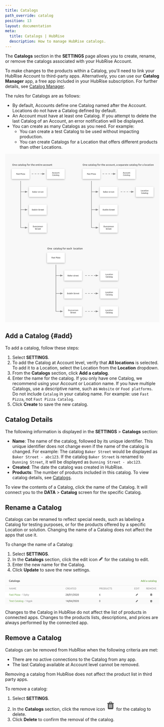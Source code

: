 ```yaml
---
title: Catalogs
path_override: catalog
position: 13
layout: documentation
meta:
  title: Catalogs | HubRise
  description: How to manage HubRise catalogs.
---
```


The **Catalogs** section in the **SETTINGS** page allows you to create, rename, or remove the catalogs associated with your HubRise Account.

To make changes to the products within a Catalog, you'll need to link your HubRise Account to third-party apps. Alternatively, you can use our **Catalog Manager** app, a free app included in your HubRise subscription. For further details, see [Catalog Manager](/apps/catalog-manager/overview).

The rules for Catalogs are as follows:

- By default, Accounts define one Catalog named after the Account. Locations do not have a Catalog defined by default.
- An Account must have at least one Catalog. If you attempt to delete the last Catalog of an Account, an error notification will be displayed.
- You can create as many Catalogs as you need. For example:
  - You can create a test Catalog to be used without impacting production.
  - You can create Catalogs for a Location that offers different products than other Locations.

![Catalog Rules example](./images/047-2x-catalog-rules.png)

## Add a Catalog {#add}

To add a catalog, follow these steps:

1. Select **SETTINGS**.
1. To add the Catalog at Account level, verify that **All locations** is selected. To add it to a Location, select the Location from the **Location** dropdown.
1. From the **Catalogs** section, click **Add a catalog**.
1. Enter the name for the catalog. If you only have one Catalog, we recommend using your Account or Location name. If you have multiple Catalogs, use a descriptive name, such as `Website` or `Food platforms`. Do not include `Catalog` in your catalog name. For example: use `Fast Pizza`, not `Fast Pizza Catalog`.
1. Click **Create** to save the new catalog.

## Catalog Details

The following information is displayed in the **SETTINGS** > **Catalogs** section:

- **Name**: The name of the catalog, followed by its unique identifier. This unique identifier does not change even if the name of the catalog is changed. For example: The catalog `Baker Street` would be displayed as `Baker Street - abc123`. If the catalog `Baker Street` is renamed to `Dunning Street`, it will be displayed as `Dunning Street - abc123`.
- **Created**: The date the catalog was created in HubRise.
- **Products**: The number of products included in this catalog. To view catalog details, see [Catalogs](/docs/data#catalogs).

To view the contents of a Catalog, click the name of the Catalog. It will connect you to the **DATA** > **Catalog** screen for the specific Catalog.

## Rename a Catalog

Catalogs can be renamed to reflect special needs, such as labeling a Catalog for testing purposes, or for the products offered by a specific Location or solution. Changing the name of a Catalog does not affect the apps that use it.

To change the name of a Catalog:

1. Select **SETTINGS**.
2. In the **Catalogs** section, click the edit icon <InlineImage width="15" height="15">![Edit Icon](../images/028-pen-icon.png)</InlineImage> for the catalog to edit.
3. Enter the new name for the Catalog.
4. Click **Update** to save the new settings.

![HubRise Edit Catalog](./images/065-2x-edit-remove-catalog.png)

Changes to the Catalog in HubRise do not affect the list of products in connected apps. Changes to the products lists, descriptions, and prices are always performed by the connected app.

## Remove a Catalog

Catalogs can be removed from HubRise when the following criteria are met:

- There are no active connections to the Catalog from any app.
- The last Catalog available at Account level cannot be removed.

Removing a catalog from HubRise does not affect the product list in third party apps.

To remove a catalog:

1. Select **SETTINGS**.
1. In the **Catalogs** section, click the remove icon <InlineImage width="15" height="16">![Trash icon](../images/057-2x-trash-icon.png)</InlineImage> for the catalog to delete.
1. Click **Delete** to confirm the removal of the catalog.

